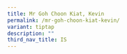 ```yaml
---
title: Mr Goh Choon Kiat, Kevin
permalink: /mr-goh-choon-kiat-kevin/
variant: tiptap
description: ""
third_nav_title: IS
---
```

<p></p>